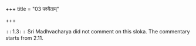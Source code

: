 +++
title = "03 पश्यैताम्"

+++
  
  
।।1.3।। Sri Madhvacharya did not comment on this sloka. The commentary
starts from 2.11.  
  
